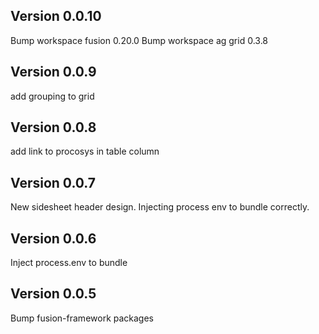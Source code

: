 ## Version 0.0.10
Bump workspace fusion 0.20.0
Bump workspace ag grid 0.3.8

## Version 0.0.9
add grouping to grid

## Version 0.0.8
add link to procosys in table column

## Version 0.0.7
New sidesheet header design.
Injecting process env to bundle correctly. 

## Version 0.0.6
Inject process.env to bundle

## Version 0.0.5
Bump fusion-framework packages

